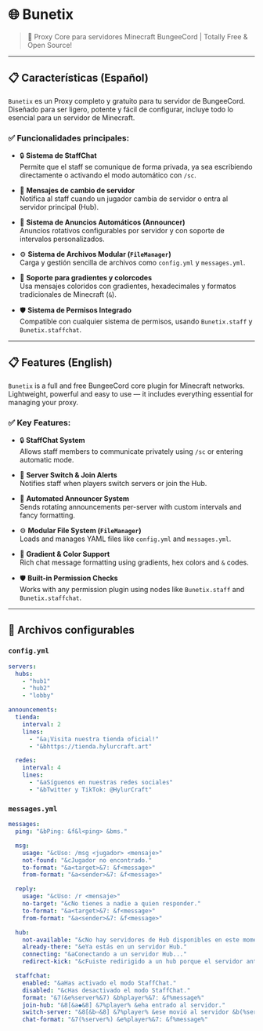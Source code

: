 # 🌐 Bunetix

> 🌟 Proxy Core para servidores Minecraft BungeeCord | Totally Free & Open Source!

---

## 📋 Características (Español)

`Bunetix` es un Proxy completo y gratuito para tu servidor de BungeeCord. Diseñado para ser ligero, potente y fácil de configurar, incluye todo lo esencial para un servidor de Minecraft.

### ✅ Funcionalidades principales:

- 🔒 **Sistema de StaffChat**  
  Permite que el staff se comunique de forma privada, ya sea escribiendo directamente o activando el modo automático con `/sc`.

- 🚪 **Mensajes de cambio de servidor**  
  Notifica al staff cuando un jugador cambia de servidor o entra al servidor principal (Hub).

- 📢 **Sistema de Anuncios Automáticos (Announcer)**  
  Anuncios rotativos configurables por servidor y con soporte de intervalos personalizados.

- ⚙️ **Sistema de Archivos Modular (`FileManager`)**  
  Carga y gestión sencilla de archivos como `config.yml` y `messages.yml`.

- 🎨 **Soporte para gradientes y colorcodes**  
  Usa mensajes coloridos con gradientes, hexadecimales y formatos tradicionales de Minecraft (`&`).

- 🛡️ **Sistema de Permisos Integrado**  
  Compatible con cualquier sistema de permisos, usando `Bunetix.staff` y `Bunetix.staffchat`.

---

## 📋 Features (English)

`Bunetix` is a full and free BungeeCord core plugin for Minecraft networks. Lightweight, powerful and easy to use — it includes everything essential for managing your proxy.

### ✅ Key Features:

- 🔒 **StaffChat System**  
  Allows staff members to communicate privately using `/sc` or entering automatic mode.

- 🚪 **Server Switch & Join Alerts**  
  Notifies staff when players switch servers or join the Hub.

- 📢 **Automated Announcer System**  
  Sends rotating announcements per-server with custom intervals and fancy formatting.

- ⚙️ **Modular File System (`FileManager`)**  
  Loads and manages YAML files like `config.yml` and `messages.yml`.

- 🎨 **Gradient & Color Support**  
  Rich chat message formatting using gradients, hex colors and `&` codes.

- 🛡️ **Built-in Permission Checks**  
  Works with any permission plugin using nodes like `Bunetix.staff` and `Bunetix.staffchat`.

---

## 📂 Archivos configurables

### `config.yml`

```yaml
servers:
  hubs:
    - "hub1"
    - "hub2"
    - "lobby"

announcements:
  tienda:
    interval: 2
    lines:
      - "&a¡Visita nuestra tienda oficial!"
      - "&bhttps://tienda.hylurcraft.art"

  redes:
    interval: 4
    lines:
      - "&aSíguenos en nuestras redes sociales"
      - "&bTwitter y TikTok: @HylurCraft"

```
### `messages.yml`

```yaml
messages:
  ping: "&bPing: &f&l<ping> &bms."

  msg:
    usage: "&cUso: /msg <jugador> <mensaje>"
    not-found: "&cJugador no encontrado."
    to-format: "&a<target>&7: &f<message>"
    from-format: "&a<sender>&7: &f<message>"

  reply:
    usage: "&cUso: /r <mensaje>"
    no-target: "&cNo tienes a nadie a quien responder."
    to-format: "&a<target>&7: &f<message>"
    from-format: "&a<sender>&7: &f<message>"

  hub:
    not-available: "&cNo hay servidores de Hub disponibles en este momento."
    already-there: "&eYa estás en un servidor Hub."
    connecting: "&aConectando a un servidor Hub..."
    redirect-kick: "&cFuiste redirigido a un hub porque el servidor anterior se desconectó."

  staffchat:
    enabled: "&aHas activado el modo StaffChat."
    disabled: "&cHas desactivado el modo StaffChat."
    format: "&7(&e%server%&7) &b%player%&7: &f%message%"
    join-hub: "&8[&a◆&8] &7%player% &eha entrado al servidor."
    switch-server: "&8[&b⇨&8] &7%player% &ese movió al servidor &b(%server%)&e."
    chat-format: "&7(%server%) &e%player%&7: &f%message%"
```